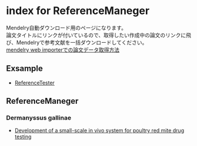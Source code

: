 # index for ReferenceManeger
Mendelry自動ダウンロード用のページになります。  
論文タイトルにリンクが付いているので、取得したい作成中の論文のリンクに飛び、Mendelryで参考文献を一括ダウンロードしてください。  
[mendelry web importerでの論文データ取得方法](https://guides.lib.kyushu-u.ac.jp/referencemanagementtool/webimporter)

## Exsample
- [ReferenceTester](ReferenceTester.md)

## ReferenceManeger
### Dermanyssus gallinae
- [Development of a small-scale in vivo system for poultry red mite drug testing](./Manuscript/DevelopmentSmallScaleSystemPRM.md)  
